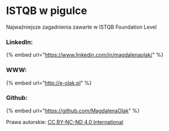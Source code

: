 # ISTQB w pigulce
Najważniejsze zagadnienia zawarte w ISTQB Foundation Level

### LinkedIn:

{% embed url="https://www.linkedin.com/in/magdalenaolak/" %}

### WWW:

{% embed url="http://e-olak.pl" %}

### Github:

{% embed url="https://github.com/MagdalenaOlak" %}


Prawa autorskie: [CC BY-NC-ND 4.0 International](https://creativecommons.org/licenses/by-nc-nd/4.0/)
